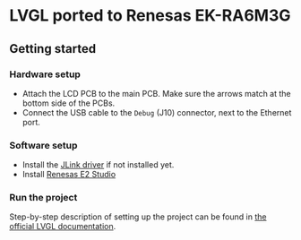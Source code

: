 # LVGL ported to Renesas EK-RA6M3G

## Getting started

### Hardware setup
- Attach the LCD PCB to the main PCB. Make sure the arrows match at the bottom side of the PCBs.
- Connect the USB cable to the `Debug` (J10) connector, next to the Ethernet port.

### Software setup
- Install the [JLink driver](https://www.segger.com/downloads/jlink/) if not installed yet. 
- Install [Renesas E2 Studio](https://www.renesas.com/us/en/software-tool/e-studio)

### Run the project
Step-by-step description of setting up the project can be found in [the official LVGL documentation](https://docs.lvgl.io/master/integration/chip/renesas.html#getting-started-with-lvgl).
